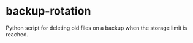 # backup-rotation
Python script for deleting old files on a backup when the storage limit is reached.
